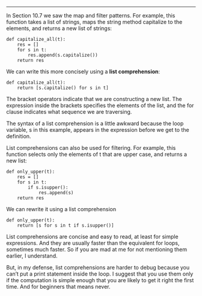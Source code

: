 -------------------

In Section 10.7 we saw the map and filter patterns. For example, this function takes a list of strings, maps the string method <span>capitalize</span> to the elements, and returns a new list of strings:

    def capitalize_all(t):
        res = []
        for s in t:
            res.append(s.capitalize())
        return res

We can write this more concisely using a <span>**list comprehension**</span>:

    def capitalize_all(t):
        return [s.capitalize() for s in t]

The bracket operators indicate that we are constructing a new list. The expression inside the brackets specifies the elements of the list, and the <span>for</span> clause indicates what sequence we are traversing.

The syntax of a list comprehension is a little awkward because the loop variable, <span>s</span> in this example, appears in the expression before we get to the definition.

List comprehensions can also be used for filtering. For example, this function selects only the elements of <span>t</span> that are upper case, and returns a new list:

    def only_upper(t):
        res = []
        for s in t:
            if s.isupper():
                res.append(s)
        return res

We can rewrite it using a list comprehension

    def only_upper(t):
        return [s for s in t if s.isupper()]

List comprehensions are concise and easy to read, at least for simple expressions. And they are usually faster than the equivalent for loops, sometimes much faster. So if you are mad at me for not mentioning them earlier, I understand.

But, in my defense, list comprehensions are harder to debug because you can’t put a print statement inside the loop. I suggest that you use them only if the computation is simple enough that you are likely to get it right the first time. And for beginners that means never.

